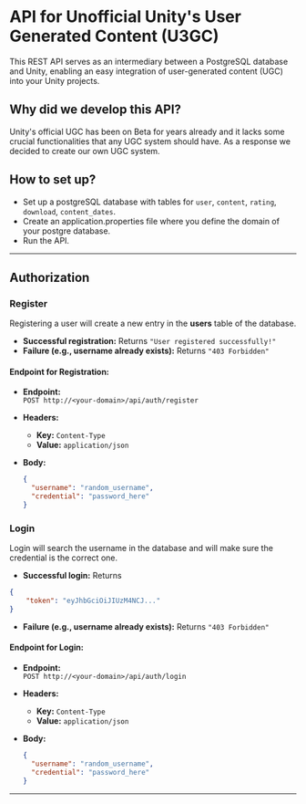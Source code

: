 # API for Unofficial Unity's User Generated Content (U3GC)

This REST API serves as an intermediary between a PostgreSQL database and Unity, enabling an easy integration of user-generated content (UGC) into your Unity projects.

## Why did we develop this API?

Unity's official UGC has been on Beta for years already and it lacks some crucial functionalities that any UGC system should have. 
As a response we decided to create our own UGC system.

## How to set up?

- Set up a postgreSQL database with tables for `user`, `content`, `rating`, `download`, `content_dates`. 
- Create an application.properties file where you define the domain of your postgre database.
- Run the API.

---

## Authorization

### Register

Registering a user will create a new entry in the **users** table of the database.

- **Successful registration:** Returns `"User registered successfully!"`
- **Failure (e.g., username already exists):** Returns `"403 Forbidden"`

#### Endpoint for Registration:

- **Endpoint:**  
  `POST http://<your-domain>/api/auth/register`

- **Headers:**  
  - **Key:** `Content-Type`  
  - **Value:** `application/json`

- **Body:**
  ```json
  {
    "username": "random_username",
    "credential": "password_here"
  }


### Login

Login will search the username in the database and will make sure the credential is the correct one.

- **Successful login:** Returns 
```json
{
    "token": "eyJhbGciOiJIUzM4NCJ..."
}
```
- **Failure (e.g., username already exists):** Returns `"403 Forbidden"`

#### Endpoint for Login:

- **Endpoint:**  
  `POST http://<your-domain>/api/auth/login`

- **Headers:**  
  - **Key:** `Content-Type`  
  - **Value:** `application/json`

- **Body:**
  ```json
  {
    "username": "random_username",
    "credential": "password_here"
  }

---


